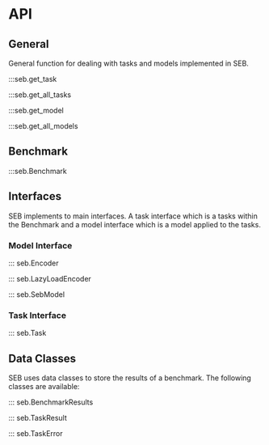 # API


## General
General function for dealing with tasks and models implemented in SEB.

:::seb.get_task

:::seb.get_all_tasks

:::seb.get_model

:::seb.get_all_models


## Benchmark

:::seb.Benchmark

## Interfaces

SEB implements to main interfaces. A task interface which is a tasks within the Benchmark and a model interface which is a model applied to the tasks.


### Model Interface

::: seb.Encoder

::: seb.LazyLoadEncoder

::: seb.SebModel

### Task Interface

::: seb.Task

## Data Classes

SEB uses data classes to store the results of a benchmark. The following classes are available:

::: seb.BenchmarkResults

::: seb.TaskResult

::: seb.TaskError
